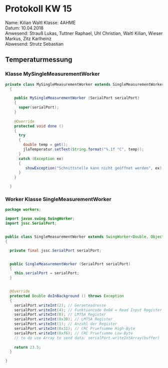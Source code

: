 # Protokoll KW 15
Name: Kilian Waltl
Klasse: 4AHME  
Datum: 10.04.2018  
Anwesend: Strauß Lukas, Tuttner Raphael, Uhl Christian, Waltl Kilian, Wieser Markus, Zitz Karlheinz  
Abwesend: Strutz Sebastian  

## Temperaturmessung

### Klasse MySingleMeasurementWorker
```java
private class MySingleMeasurementWorker extends SingleMeasurementWorker
  {

    public MySingleMeasurementWorker (SerialPort serialPort)
    {
      super(serialPort);
    }
    
    @Override
    protected void done ()
    {
      try
      {
        double temp = get();
        jlaTemperatur.setText(String.format("%.1f °C", temp));
      }
      catch (Exception ex)
      {
         showException("Schnittstelle kann nicht geöffnet werden", ex);
      }
    }

  }
```

### Worker Klasse SingleMeasurementWorker
```java
package workers;

import javax.swing.SwingWorker;
import jssc.SerialPort;


public class SingleMeasurementWorker extends SwingWorker<Double, Object>
{

  private final jssc.SerialPort serialPort;


  public SingleMeasurementWorker (SerialPort serialPort)
  {
    this.serialPort = serialPort;
  }


  @Override
  protected Double doInBackground () throws Exception
  {
    serialPort.writeInt(2); // Geraeteadresse
    serialPort.writeInt(4); // Funktioncode 0x04 = Read Input Register
    serialPort.writeInt(0); // LM75A Register
    serialPort.writeInt(0x30); // LM75A Register
    serialPort.writeInt(1); // Anzahl der Register
    serialPort.writeInt(0x31); // CRC Pruefsumme High-Byte
    serialPort.writeInt(0xf6); // CRC Pruefsumme Low-Byte
    // to do use Array to send data: serialPort.writeIntArray(buffer)
    
    return 23.5;
  }

}
```
